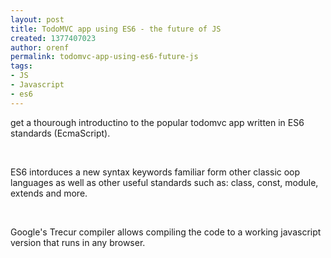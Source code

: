 ```yaml
---
layout: post
title: TodoMVC app using ES6 - the future of JS
created: 1377407023
author: orenf
permalink: todomvc-app-using-es6-future-js
tags:
- JS
- Javascript
- es6
---
```

<p>get a thourough introductino to the popular todomvc app written in ES6 standards (EcmaScript).</p>
<p>&nbsp;</p>
<p>ES6 intorduces a new syntax keywords familiar form other classic oop languages as well as other useful standards such as: class, const, module, extends and more.</p>
<p>&nbsp;</p>
<p>Google&#39;s Trecur compiler allows compiling the code to a working javascript version that runs in any browser.</p>
